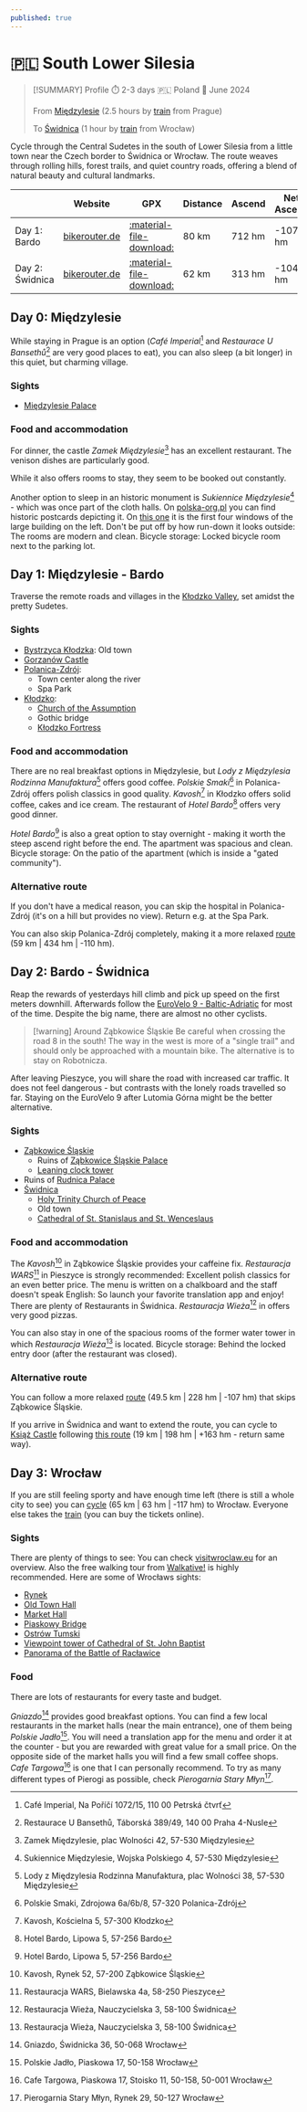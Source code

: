 ```yaml
---
published: true
---
```

# 🇵🇱 South Lower Silesia


> [!SUMMARY] Profile
> ⏱️ 2-3 days 🇵🇱 Poland 📅 June 2024
> 
> From [Międzylesie](https://www.openstreetmap.org/#map=16/50.14448/16.65493) (2.5 hours by [train](https://www.cd.cz/) from Prague)
> 
> To [Świdnica](https://www.openstreetmap.org/#map=16/50.83942/16.48672) (1 hour by [train](https://kolejedolnoslaskie.pl/) from Wrocław)

Cycle through the Central Sudetes in the south of Lower Silesia from a little town near the Czech border to Świdnica or Wrocław. The route weaves through rolling hills, forest trails, and quiet country roads, offering a blend of natural beauty and cultural landmarks.

|                 | Website                                                                                                                                                                                                                                                                                                                                     | GPX                                                                                   | Distance | Ascend | Net Ascend |
| --------------- | ------------------------------------------------------------------------------------------------------------------------------------------------------------------------------------------------------------------------------------------------------------------------------------------------------------------------------------------- | ------------------------------------------------------------------------------------- | -------- | ------ | ---------- |
| Day 1: Bardo    | [bikerouter.de](https://bikerouter.de/#map=10/50.3693/16.6429/standard&lonlats=16.655906,50.143425;16.665123,50.145933;16.632442,50.183778;16.65199,50.29648;16.63296,50.351103;16.630661,50.355093;16.542087,50.374824;16.498804,50.408973;16.511853,50.405586;16.513629,50.401026;16.652382,50.438013;16.740648,50.5121&profile=trekking) | [:material-file-download:](Mittelwalde%20-_%20Wartha%20-%2079.8%20km,%20712%20hm.gpx) | 80 km    | 712 hm | -107 hm    |
| Day 2: Świdnica | [bikerouter.de](https://bikerouter.de/#map=11/50.6823/16.6491/standard&lonlats=16.740686,50.512146;16.719818,50.547786;16.807207,50.586338;16.809841,50.58894;16.810758,50.588877;16.786509,50.596996;16.782308,50.605807;16.674347,50.611792;16.581974,50.713309;16.511496,50.762731;16.486463,50.839494&profile=trekking)                 | [:material-file-download:](Wartha%20-_%20Schweidnitz%20-%2062.4%20km,%20313%20hm.gpx) | 62 km    | 313 hm | -104 hm    |
 
## Day 0: Międzylesie
While staying in Prague is an option (*Café Imperial*[^1] and *Restaurace U Bansethů*[^2] are very good places to eat), you can also sleep (a bit longer) in this quiet, but charming village.

### Sights

- [Międzylesie Palace](https://de.wikipedia.org/wiki/Schloss_Mittelwalde)

### Food and accommodation
For dinner, the castle *Zamek Międzylesie*[^3] has an excellent restaurant. The venison dishes are particularly good.

While it also offers rooms to stay, they seem to be booked out constantly.

Another option to sleep in an historic monument is *Sukiennice Międzylesie*[^4] - which was once part of the cloth halls. On [polska-org.pl](https://polska-org.pl/515138,Miedzylesie,Zajazd_Sukiennice.html) you can find historic postcards depicting it. On [this one](https://polska-org.pl/8718979,foto.html?idEntity=515138) it is the first four windows of the large building on the left. Don't be put off by how run-down it looks outside: The rooms are modern and clean. Bicycle storage: Locked bicycle room next to the parking lot.

## Day 1: Międzylesie - Bardo
Traverse the remote roads and villages in the [Kłodzko Valley](https://en.wikipedia.org/wiki/K%C5%82odzko_Valley), set amidst the pretty Sudetes.

### Sights

- [Bystrzyca Kłodzka](https://en.wikipedia.org/wiki/Bystrzyca_K%C5%82odzka): Old town
- [Gorzanów Castle](https://en.wikipedia.org/wiki/Gorzan%C3%B3w_Castle)
- [Polanica-Zdrój](https://en.wikipedia.org/wiki/Polanica-Zdr%C3%B3j):
	- Town center along the river
	- Spa Park
- [Kłodzko](https://en.wikipedia.org/wiki/K%C5%82odzko):
	- [Church of the Assumption](https://en.wikipedia.org/wiki/Church_of_the_Assumption,_K%C5%82odzko)
	- Gothic bridge
	- [Kłodzko Fortress](https://en.wikipedia.org/wiki/K%C5%82odzko_Fortress)

### Food and accommodation
There are no real breakfast options in Międzylesie, but *Lody z Międzylesia Rodzinna Manufaktura*[^5] offers good coffee. *Polskie Smaki*[^6] in Polanica-Zdrój offers polish classics in good quality.  *Kavosh*[^7] in Kłodzko offers solid coffee, cakes and ice cream. The restaurant of *Hotel Bardo*[^8] offers very good dinner.

*Hotel Bardo*[^8] is also a great option to stay overnight - making it worth the steep ascend right before the end. The apartment was spacious and clean. Bicycle storage: On the patio of the apartment (which is inside a "gated community").

### Alternative route
If you don't have a medical reason, you can skip the hospital in Polanica-Zdrój (it's on a hill but provides no view). Return e.g. at the Spa Park.

You can also skip Polanica-Zdrój completely, making it a more relaxed [route](https://bikerouter.de/#map=10/50.3249/16.7500/standard&lonlats=16.655906,50.143425;16.665123,50.145933;16.632442,50.183778;16.65199,50.29648;16.63296,50.351103;16.652382,50.438013;16.740648,50.5121&profile=trekking) (59 km | 434 hm | -110 hm).

## Day 2: Bardo - Świdnica
Reap the rewards of yesterdays hill climb and pick up speed on the first meters downhill. Afterwards follow the [EuroVelo 9 - Baltic-Adriatic](https://en.eurovelo.com/ev9) for most of the time. Despite the big name, there are almost no other cyclists.

> [!warning] Around Ząbkowice Śląskie
> Be careful when crossing the road 8 in the south!
> The way in the west is more of a "single trail" and should only be approached with a mountain bike. The alternative is to stay on Robotnicza.

After leaving Pieszyce, you will share the road with increased car traffic. It does not feel dangerous - but contrasts with the lonely roads travelled so far. Staying on the EuroVelo 9 after Lutomia Górna might be the better alternative.

### Sights

- [Ząbkowice Śląskie](https://en.wikipedia.org/wiki/Z%C4%85bkowice_%C5%9Al%C4%85skie)
	- Ruins of [Ząbkowice Śląskie Palace](https://pl.wikipedia.org/wiki/Zamek_w_Z%C4%85bkowicach_%C5%9Al%C4%85skich)
	- [Leaning clock tower](https://pl.wikipedia.org/wiki/Krzywa_Wie%C5%BCa_w_Z%C4%85bkowicach_%C5%9Al%C4%85skich)
- Ruins of [Rudnica Palace](https://pl.wikipedia.org/wiki/Pa%C5%82ac_w_Rudnicy)
- [Świdnica](https://en.wikipedia.org/wiki/%C5%9Awidnica)
	- [Holy Trinity Church of Peace](https://en.wikipedia.org/wiki/Holy_Trinity_Church_of_Peace_in_%C5%9Awidnica)
	- Old town
	- [Cathedral of St. Stanislaus and St. Wenceslaus](https://en.wikipedia.org/wiki/%C5%9Awidnica_Cathedral)

### Food and accommodation
The *Kavosh*[^9] in Ząbkowice Śląskie provides your caffeine fix. *Restauracja WARS*[^10] in Pieszyce is strongly recommended: Excellent polish classics for an even better price. The menu is written on a chalkboard and the staff doesn't speak English: So launch your favorite translation app and enjoy! There are plenty of Restaurants in Świdnica. *Restauracja Wieża*[^11] in  offers very good pizzas.

You can also stay in one of the spacious rooms of the former water tower in which *Restauracja Wieża*[^11] is located. Bicycle storage: Behind the locked entry door (after the restaurant was closed).

### Alternative route
You can follow a more relaxed [route](https://bikerouter.de/#map=11/50.6819/16.6354/standard&lonlats=16.740686,50.512146;16.674347,50.611792;16.581448,50.713485;16.511496,50.762731;16.486463,50.839494&profile=trekking) (49.5 km | 228 hm | -107 hm) that skips Ząbkowice Śląskie.

If you arrive in Świdnica and want to extend the route, you can cycle to [Książ Castle](https://en.wikipedia.org/wiki/Ksi%C4%85%C5%BC_Castle) following [this route](https://bikerouter.de/#map=14/50.8540/16.3871/standard,Waymarked_Trails-Cycling&lonlats=16.486461,50.839487;16.335463,50.869329;16.293804,50.843152&profile=trekking) (19 km | 198 hm | +163 hm - return same way).

## Day 3: Wrocław
If you are still feeling sporty and have enough time left (there is still a whole city to see) you can [cycle](https://bikerouter.de/#map=11/50.9798/16.6951/standard&lonlats=16.486466,50.839498;16.503192,50.902062;16.777947,51.03941;16.798718,51.069595;17.037939,51.109387&profile=trekking) (65 km | 63 hm | -117 hm) to Wrocław. Everyone else takes the [train](https://kolejedolnoslaskie.pl/) (you can buy the tickets online).

### Sights
There are plenty of things to see: You can check [visitwroclaw.eu](https://visitwroclaw.eu/en) for an overview. Also the free walking tour from [Walkative!](https://freewalkingtour.com/wroclaw/old-town-wroclaw/) is highly recommended. Here are some of Wrocławs sights:

- [Rynek](https://visitwroclaw.eu/en/place/rynek-we-wroclawiu-1)
- [Old Town Hall](https://visitwroclaw.eu/en/place/ratusz-we-wroclawiu-1)
- [Market Hall](https://visitwroclaw.eu/en/place/market-hall)
- [Piaskowy Bridge](https://visitwroclaw.eu/en/place/piaskowy-bridge)
- [Ostrów Tumski](https://visitwroclaw.eu/en/place/ostrow-tumski-1)
- [Viewpoint tower of Cathedral of St. John Baptist](https://visitwroclaw.eu/en/place/wieza-widokowa-archikatedry-pw-sw-jana-chrzciciela-1)
- [Panorama of the Battle of Racławice](https://visitwroclaw.eu/en/place/panorama-raclawicka-wroclaw-1)

### Food
There are lots of restaurants for every taste and budget.

*Gniazdo*[^12] provides good breakfast options. You can find a few local restaurants in the market halls (near the main entrance), one of them being *Polskie Jadło*[^13]. You will need a translation app for the menu and order it at the counter - but you are rewarded with great value for a small price. On the opposite side of the market halls you will find a few small coffee shops. *Cafe Targowa*[^14] is one that I can personally recommend. To try as many different types of Pierogi as possible, check *Pierogarnia Stary Młyn*[^15].

[^1]: Café Imperial, Na Poříčí 1072/15, 110 00 Petrská čtvrť

[^2]: Restaurace U Bansethů, Táborská 389/49, 140 00 Praha 4-Nusle

[^3]: Zamek Międzylesie, plac Wolności 42, 57-530 Międzylesie

[^4]: Sukiennice Międzylesie, Wojska Polskiego 4, 57-530 Międzylesie

[^5]: Lody z Międzylesia Rodzinna Manufaktura, plac Wolności 38, 57-530 Międzylesie

[^6]: Polskie Smaki, Zdrojowa 6a/6b/8, 57-320 Polanica-Zdrój

[^7]: Kavosh, Kościelna 5, 57-300 Kłodzko

[^8]: Hotel Bardo, Lipowa 5, 57-256 Bardo

[^9]: Kavosh, Rynek 52, 57-200 Ząbkowice Śląskie

[^10]: Restauracja WARS, Bielawska 4a, 58-250 Pieszyce

[^11]: Restauracja Wieża, Nauczycielska 3, 58-100 Świdnica

[^12]: Gniazdo, Świdnicka 36, 50-068 Wrocław

[^13]: Polskie Jadło, Piaskowa 17, 50-158 Wrocław

[^14]: Cafe Targowa, Piaskowa 17, Stoisko 11, 50-158, 50-001 Wrocław

[^15]: Pierogarnia Stary Młyn, Rynek 29, 50-127 Wrocław
